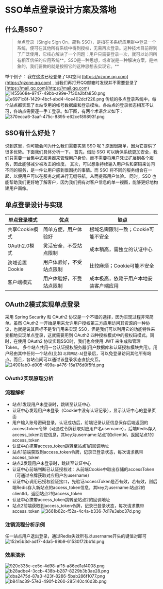 # SSO单点登录设计方案及落地
## 什么是SSO？
> 单点登录（Single Sign On，简称 SSO），是指在多系统应用群中登录一个系统，便可在其他所有系统中得到授权，无需再次登录。这种技术目前得到了广泛使用，它核心解决了一个问题：用户只需要登录一次，就可以访问所有相互信任的应用系统**。SSO是一种思想，或者说是一种解决方案，是抽象的，我们要做的就是按照它的这种思想去实现它。**
>
举个例子：
我在这边已经登录了QQ空间 [https://qzone.qq.com](https://qzone.qq.com) , 当我们再打开QQ邮箱时发现并不需要登录了 [https://mail.qq.com](https://mail.qq.com)
![1455668e-9747-49bb-a99e-7f30a2bfa850.png](./img/ehm5_G2YoV7zT4l5/1723963791527-fc5029ea-a338-4314-b083-fdb41be4ff09-745662.png)
![e6971c8f-1429-4bcf-abd4-4ce402dcf226.png](./img/ehm5_G2YoV7zT4l5/1723963791484-f6ca4ab6-f353-40d4-bac4-f03ca3c08323-948043.png)
传统的多点登录系统中，每个站点都实现了本站专用的帐号数据库和登录模块。各站点的登录状态相互不认可，各站点需要逐一手工登录。如下图，有两个术语含义如下：
![370ecca6-3aaf-475c-8895-e62ce189893f.png](./img/ehm5_G2YoV7zT4l5/1723963791450-4c3c8d14-9e4b-4599-9d33-a955c6294cf9-988893.png)
## SSO有什么好处？
说到这里，你可能会问为什么我们需要实施 SSO 呢？原因很简单，因为它提供了很多优势。下面我们具体分析一下。
首先，借助 SSO 可以确保系统更加安全，我们只需要一台集中式服务器来管理用户身份，而不需要将用户凭证扩展到各个服务，因此能够减少被攻击的维度。
其次，可以想象持续输入用户名和密码来访问不同的服务，是一件让用户感到很困扰的事情。而 SSO 将不同的服务组合在一起，以便用户可以在服务之间进行无缝导航，从而提高用户体验。
同时，SSO 也能帮助我们更好地了解客户，因为我们拥有对客户信息的单一视图，能够更好地构建用户画像。
## 单点登录设计与实现
| 单点登录模式 | 优点 | 缺点 |
| --- | --- | --- |
| 共享Cookie模式 | 简单方便，用户体验好 | 根域名需限制一致；Cookie可能不安全 |
| OAuth2.0模式 | 灵活安全，不受站点限制 | 成本稍高，需独立的认证中心 |
| 跨域设置Cookie | 用户体验好，不受站点限制 | 比较麻烦；Cookie可能不安全 |
| 客户端模式 | 用户体验好，不受站点限制 | 成本极高，依赖于用户本地安装客户端应用 |
## OAuth2模式实现单点登录
采用 Spring Security 和 OAuth2 协议是一个不错的选择，因为实现过程非常简单。虽然 OAuth2 一开始是用来允许用户授权第三方应用访问其资源的一种协议，也就是说其目标不是专门用来实现 SSO，但是我们可以利用它的功能特性来变相地实现单点登录，这就需要用到 OAuth2 四种授权模式中的授权码模式。同时，在使用 OAuth2 协议实现SSO时，我们也会使用 JWT 来生成和管理 Token。
多个站点共用一台认证授权服务器(用户数据库和认证授权模块共用)。用户经由其中任何一个站点(比如 `北冥网站-A`)登录后，可以免登录访问其他所有站点。而且，各站点间可以通过该登录状态直接交互。
![24901ab0-d005-499a-a476-15a176d0f5fd.png](./img/ehm5_G2YoV7zT4l5/1723963791431-366ad02f-ce6e-4c6f-9ab7-fc848984e810-098755.png)
### OAuth2实现原理分析
### 流程解析
+ 站点1发现用户未登录时，跳转至认证中心
+ 认证中心发现用户未登录（Cookie中没有认证记录），显示认证中心的登录页面
+ 用户输入账号密码登录，认证成功后，前端记录认证信息保存后端返回的accessToken令牌（可通过令牌获取对应用户名username），后端Redis存入access_token对应信息，其key为username:站点1的clientId，返回站点1的access_token
+ 认证中心携带access_token跳转至站点1的回调地址
+ 站点1前端获取到access_token令牌，记录已登录状态，每次请求携带access_token
+ 站点2发现用户未登录时，跳转至认证中心
+ 认证中心前端判断已认证授权过：从前端Cookie中取出存储的accessToken（可通过令牌获取对应用户名username）
+ 认证中心调用已授权验证接口，先验证accessToken是否有效，若有效，则后端Redis存入新站点的access_token信息，其key为username:站点2的clientId，返回站点2的access_token
+ 认证中心携带access_token跳转至站点2的回调地址
+ 站点2前端获取到access_token令牌，记录已登录状态，每次请求携带access_token
![3661b62c-f52a-4c4a-b336-7d17e3ebc37d.png](./img/ehm5_G2YoV7zT4l5/1723963791546-100eba3b-0ea2-477e-8d5a-856fa3e33bd1-269188.png)
### 注销流程分析示例
任一站点用户退出登录，通过Redis失效所有以username开头的键值对即可
![152e5b3d-ad17-4da5-99b9-61530f72bb1d.png](./img/ehm5_G2YoV7zT4l5/1723963791375-59102216-bb55-4aff-95df-c570cfd5151f-387855.png)
### 效果演示
![920c335c-ce5c-4d98-af15-a86ed1af4008.png](./img/ehm5_G2YoV7zT4l5/1723963791489-b02f15a6-dda0-4fba-a314-cc1a83efc1ce-630407.png)
![b28adbe4-3ccb-438b-b287-8229b3b3ae28.png](./img/ehm5_G2YoV7zT4l5/1723963791488-b9c27616-b9f7-412c-a74f-7ddb68eb5ca5-826512.png)
![dba2475d-87a3-423f-8286-5bab286f1077.png](./img/ehm5_G2YoV7zT4l5/1723963791423-cd00d16b-9523-40fb-baef-8eca59a41f0c-067502.png)
![b841ac39-57e3-490f-b260-285140c46d3b.png](./img/ehm5_G2YoV7zT4l5/1723963791442-a71f2cb3-7599-4b20-9ddb-902f16310d37-043131.png)
